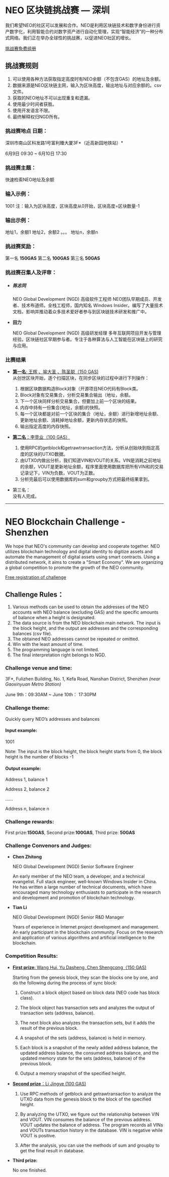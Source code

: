 # NEO 区块链挑战赛  —  深圳

我们希望NEO的社区可以发展和合作。NEO是利用区块链技术和数字身份进行资产数字化，利用智能合约对数字资产进行自动化管理，实现“智能经济”的一种分布式网络。我们正在举办全球性的挑战赛，以促进NEO社区的增长。

[挑战赛免费组册](http://www.huodongxing.com/event/4441419074800)

## 挑战赛规则

1. 可以使用各种方法获取指定高度时有NEO余额（不包含GAS）的地址及余额。
2. 数据来源是NEO区块链主网，输入为区块高度，输出地址与对应余额的。csv文件。
3. 获取的NEO地址不可以出现重复和遗漏。
4. 使用最少时间者获胜。
5. 使用开发语言不限。
6. 最终解释权归NGD所有。

### 挑战赛地点 日期：

深圳市南山区科发路1号富利臻大厦3F*（近高新园地铁站）*

6月9日 09:30 ~ 6月10日 17:30

### 挑战赛主题：

快速检索NEO地址及余额

### 输入示例：

1001
注：输入为区块高度，区块高度从0开始，区块高度=区块数量-1

###  输出示例：

地址1，余额1
地址2，余额2
。。。
地址n，余额n

### 挑战赛奖励：

第一名 **150GAS**
第二名 **100GAS**
第三名 **50GAS**

### 挑战赛召集人及评审：

- ##### **陈志同**

  NEO Global Development (NGD) 高级软件工程师
  NEO团队早期成员、开发者、技术布道师。全栈工程师，国内知名 Windows Insider。编写了大量技术文档，影响并推动着众多技术爱好者参与到区块链技术研发和推广中。

- **田力**

  NEO Global Development (NGD) 高级研发经理
  多年互联网项目开发与管理经验。区块链社区早期参与者。专注于各种算法与人工智能在区块链上的研究与应用。

### 比赛结果
* [**第一名**: 王辉 、喻大圣 、陈圣聪（150 GAS)](https://github.com/ocean-token/neo-dev.git)  
    从创世区块开始，逐个扫描区块，在同步区块的过程中进行下列操作：

    1. 根据区块数据构造Block对象（开源项目NEO代码有Block类。
    2. Block对象有交易集合，分析交易集合输出（地址，余额。
    3. 下一个区块同样分析交易集合，但要加上前一个区块的结果。
    4. 内存中持有一份集合(地址，余额)的快照。
    5. 每一个区块都是对前一个区块的集合（地址，余额）进行新增地址余额、更新地址余额、消耗掉地址余额，更新内存状态的快照。
    6. 输出指定高度的内存快照。


* [**第二名**：李竞业（100 GAS）](https://github.com/vicraft18/neo_contest.git)<br>
    1. 使用RPC的getblock和getrawtransaction方法，分析从创始块到指定高度的区块的UTXO数据。
    2. 由UTXO内做出分析，我们知道VIN和VOUT的关系。VIN是消耗之前地址的余额，VOUT是更新地址余额，程序里面使用数据库把所有VIN和的交易记录记下，VIN为负数，VOUT为正数。
    3. 分析完最后可以使用数据库的sum和groupby方式把最终结果拿到。



* 第三名：</br>
没有人完成。

---
# NEO Blockchain Challenge - Shenzhen

We hope that NEO's community can develop and cooperate together. NEO utilizes blockchain technology and digital identity to digitize assets and automate the management of digital assets using smart contracts. Using a distributed network, it aims to create a "Smart Economy". We are organizing a global competition to promote the growth of the NEO community.

[Free registration of challenge](http://www.huodongxing.com/event/4441419074800)
## Challenge Rules：

1. Various methods can be used to obtain the addresses of the NEO accounts with NEO balance (excluding GAS) and the specific amounts of balance when a height is designated.
2. The data source is from the NEO blockchain main network. The input is the block height, and the output are addresses and the corresponding balances (csv file).
3. The obtained NEO addresses cannot be repeated or omitted.
4. Win with the least amount of time.
5. The programming language is not limited.
6. The final interpretation right belongs to NGD.

### Challenge venue and time:
3F*, Fulizhen Building, No. 1, Kefa Road, Nanshan District, Shenzhen *(near Gaoxinyuan Metro Station)*

June 9th：09:30AM ~ June 10th： 17:30PM

### Challenge theme:
Quickly query NEO’s addresses and balances

#### Input example:
1001 

Note: The input is the block height, the block height starts from 0, the block height is the number of blocks -1

#### Output example:
Address 1, balance 1

Address 2, balance 2

......

Address n, balance n

### Challenge rewards:
First prize:**150GAS**, Second prize:**100GAS**, Third prize: **50GAS**

### Challenge Convenors and Judges:
- **Chen Zhitong**

  NEO Global Development (NGD) Senior Software Engineer

  An early member of the NEO team, a developer, and a technical evangelist. Full stack engineer, well-known Windows Insider in China. He has written a large number of technical documents, which have encouraged many technology enthusiasts to       participate in the research and development and promotion of blockchain technology.

- **Tian Li**

  NEO Global Development (NGD) Senior R&D Manager

  Years of experience in Internet project development and management. An early participant in the blockchain community. Focus  on the research and application of various algorithms and artificial intelligence to the blockchain.

### Competition Results:

* [**First prize**: Wang Hui, Yu Dasheng, Chen Shengcong（150 GAS)](https://github.com/ocean-token/neo-dev.git) 

	Starting from the genesis block, they scan the blocks one by one, and do the following during the process of sync block:
	
	1. Construct a block object based on block data (NEO code has block class).
	
	2. The block object has transaction sets and analyzes the output of transaction sets (address, balance).
	3. The next block also analyzes the transaction sets, but it adds the result of the previous block.

	4. A snapshot of the sets (address, balance) is held in memory.
	
	5. Each block is a snapshot of the newly added address balance, the updated address balance, the consumed address balance, and the updated memory state for the sets (address, balance) of the previous block.
	
	6. Output a memory snapshot of the specified height.

* [**Second prize**：Li Jingye (100 GAS)](https://github.com/vicraft18/neo_contest.git)<br>

	1. Use RPC methods of getblock and getrawtransaction to analyze the UTXO data from the genesis block to the block of the specified height.
	
	2. By analyzing the UTXO, we figure out the relationship between VIN and VOUT. VIN consumes the balance of the previous address. VOUT updates the balance of address. The program records all VINs and VOUTs transaction history in the database. VIN is negative while VOUT is positive.
	
	3. After the analysis, you can use the methods of sum and groupby to get the final result in database.
	
* **Third prize:**</br>

	No one finished.
